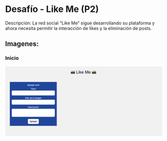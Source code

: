 # Desafío - Like Me (P2)

Descripción:
La red social “Like Me” sigue desarrollando su plataforma y ahora necesita permitir la interacción de likes y la eliminación de posts.

## Imagenes:
### Inicio
![Vista Carga de Inicio](./src/assets/img/01-home.png)

